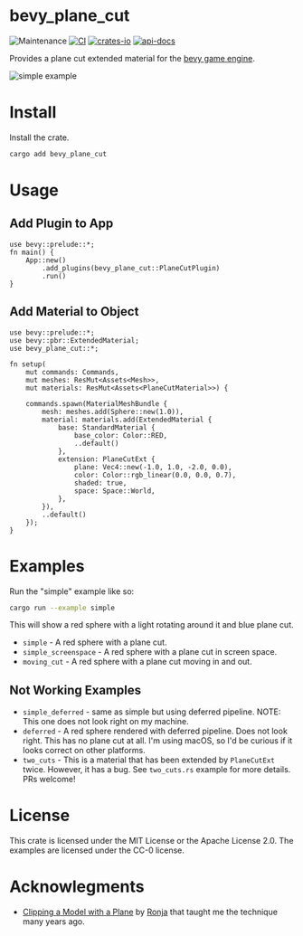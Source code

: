 # bevy_plane_cut
![Maintenance](https://img.shields.io/badge/maintenance-actively--developed-brightgreen.svg)
[![CI](https://github.com/shanecelis/bevy_plane_cut/actions/workflows/rust.yml/badge.svg)](https://github.com/shanecelis/bevy_plane_cut/actions)
  [![crates-io](https://img.shields.io/crates/v/bevy_plane_cut.svg)](https://crates.io/crates/bevy_plane_cut)
  [![api-docs](https://docs.rs/bevy_plane_cut/badge.svg)](https://docs.rs/bevy_plane_cut)

Provides a plane cut extended material for the [bevy game
engine](https://bevyengine.org).

![simple example](https://github.com/shanecelis/bevy_plane_cut/assets/54390/d220108d-a0c0-4da7-bb84-b5a3dc223463)

# Install

Install the crate.

```sh
cargo add bevy_plane_cut
```

# Usage

## Add Plugin to App

```rust,no_run
use bevy::prelude::*;
fn main() {
    App::new()
        .add_plugins(bevy_plane_cut::PlaneCutPlugin)
        .run()
}
```

## Add Material to Object

```rust,compile
use bevy::prelude::*;
use bevy::pbr::ExtendedMaterial;
use bevy_plane_cut::*;

fn setup(
    mut commands: Commands,
    mut meshes: ResMut<Assets<Mesh>>,
    mut materials: ResMut<Assets<PlaneCutMaterial>>) {

    commands.spawn(MaterialMeshBundle {
        mesh: meshes.add(Sphere::new(1.0)),
        material: materials.add(ExtendedMaterial {
            base: StandardMaterial {
                base_color: Color::RED,
                ..default()
            },
            extension: PlaneCutExt {
                plane: Vec4::new(-1.0, 1.0, -2.0, 0.0),
                color: Color::rgb_linear(0.0, 0.0, 0.7),
                shaded: true,
                space: Space::World,
            },
        }),
        ..default()
    });
}
```

# Examples

Run the "simple" example like so:

```sh
cargo run --example simple
```

This will show a red sphere with a light rotating around it and blue plane cut.

* `simple` - A red sphere with a plane cut.
* `simple_screenspace` - A red sphere with a plane cut in screen space.
* `moving_cut` - A red sphere with a plane cut moving in and out.

## Not Working Examples

* `simple_deferred` - same as simple but using deferred pipeline.
  NOTE: This one does not look right on my machine.
* `deferred` - A red sphere rendered with deferred pipeline. Does not look
  right. This has no plane cut at all. I'm using macOS, so I'd be curious if it
  looks correct on other platforms.
* `two_cuts` - This is a material that has been extended by `PlaneCutExt` twice.
  However, it has a bug. See `two_cuts.rs` example for more details. PRs welcome!
  

# License

This crate is licensed under the MIT License or the Apache License 2.0. The
examples are licensed under the CC-0 license.

# Acknowlegments

* [Clipping a Model with a Plane](https://www.ronja-tutorials.com/post/021-plane-clipping/) by [Ronja](https://eldritch.cafe/@ronja) that taught me the technique many years ago.
